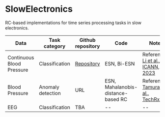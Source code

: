 # SlowElectronics

RC-based implementations for time series processing tasks in slow electronics.

| Data  | Task category | Github repository | Code | Note | 
| ------------- | ------------- | ------------- | ------------ | ----------- | 
| Continuous Blood Pressure | Classification | [Repository](https://github.com/Ziqiang-IRCN/ESN-Continuous-blood-pressure-data.git) | ESN, Bi-ESN | Reference: [Li et al., ICANN, 2023](https://link.springer.com/chapter/10.1007/978-3-031-44216-2_2) | 
| Blood Pressure  | Anomaly detection | URL | ESN, Mahalanobis-distance-based RC | Reference: [Tamura et al., TechRxiv](https://www.techrxiv.org/articles/preprint/Mahalanobis_Distance_of_Reservoir_States_for_Online_Time-Series_Anomaly_Detection/22678774) | 
| EEG | Classification | TBA | --  | -- |
